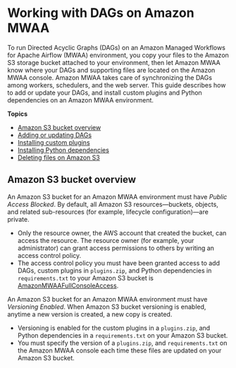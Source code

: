 # Working with DAGs on Amazon MWAA<a name="working-dags"></a>

To run Directed Acyclic Graphs \(DAGs\) on an Amazon Managed Workflows for Apache Airflow \(MWAA\) environment, you copy your files to the Amazon S3 storage bucket attached to your environment, then let Amazon MWAA know where your DAGs and supporting files are located on the Amazon MWAA console\. Amazon MWAA takes care of synchronizing the DAGs among workers, schedulers, and the web server\. This guide describes how to add or update your DAGs, and install custom plugins and Python dependencies on an Amazon MWAA environment\.

**Topics**
+ [Amazon S3 bucket overview](#working-dags-s3-about)
+ [Adding or updating DAGs](configuring-dag-folder.md)
+ [Installing custom plugins](configuring-dag-import-plugins.md)
+ [Installing Python dependencies](working-dags-dependencies.md)
+ [Deleting files on Amazon S3](working-dags-delete.md)

## Amazon S3 bucket overview<a name="working-dags-s3-about"></a>

An Amazon S3 bucket for an Amazon MWAA environment must have *Public Access Blocked*\. By default, all Amazon S3 resources—buckets, objects, and related sub\-resources \(for example, lifecycle configuration\)—are private\. 
+ Only the resource owner, the AWS account that created the bucket, can access the resource\. The resource owner \(for example, your administrator\) can grant access permissions to others by writing an access control policy\. 
+ The access control policy you must have been granted access to add DAGs, custom plugins in `plugins.zip`, and Python dependencies in `requirements.txt` to your Amazon S3 bucket is [AmazonMWAAFullConsoleAccess](access-policies.md#console-full-access)\. 

An Amazon S3 bucket for an Amazon MWAA environment must have *Versioning Enabled*\. When Amazon S3 bucket versioning is enabled, anytime a new version is created, a new copy is created\.
+ Versioning is enabled for the custom plugins in a `plugins.zip`, and Python dependencies in a `requirements.txt` on your Amazon S3 bucket\.
+ You must specify the version of a `plugins.zip`, and `requirements.txt` on the Amazon MWAA console each time these files are updated on your Amazon S3 bucket\.